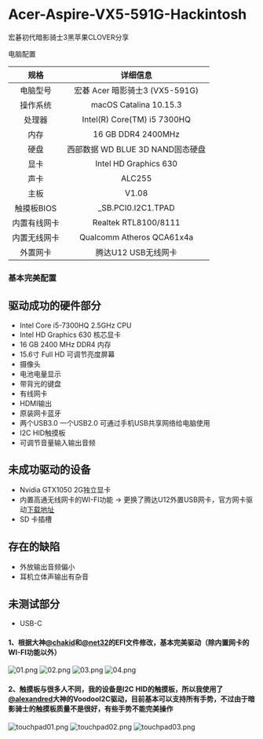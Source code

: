 # Acer-Aspire-VX5-591G-Hackintosh
宏碁初代暗影骑士3黑苹果CLOVER分享

电脑配置

|   规格   |               详细信息                |
| :------: | :-----------------------------------: |
| 电脑型号 |     宏碁 Acer 暗影骑士3 (VX5-591G)      |
| 操作系统 |         macOS Catalina 10.15.3        |
|  处理器  |      Intel(R) Core(TM) i5 7300HQ      |
|   内存   |          16 GB DDR4 2400MHz           |
|   硬盘   |    西部数据 WD BLUE 3D NAND固态硬盘      |
|   显卡   |         Intel HD Graphics 630         |
|   声卡   |                ALC255                 |
|   主板   |                 V1.08                 |
|  触摸板BIOS |         _SB.PCI0.I2C1.TPAD         |
| 内置有线网卡 |        Realtek RTL8100/8111         |
| 内置无线网卡 |      Qualcomm Atheros QCA61x4a       |
|  外置网卡  |           腾达U12 USB无线网卡           |

### 基本完美配置
## 驱动成功的硬件部分
* Intel Core i5-7300HQ 2.5GHz CPU
* Intel HD Graphics 630 核芯显卡
* 16 GB 2400 MHz DDR4 内存
* 15.6寸 Full HD 可调节亮度屏幕
* 摄像头
* 电池电量显示
* 带背光的键盘
* 有线网卡
* HDMI输出
* 原装网卡蓝牙
* 两个USB3.0 一个USB2.0 可通过手机USB共享网络给电脑使用
* I2C HID触摸板
* 可调节音量输入输出音频

## 未成功驱动的设备
* Nvidia GTX1050 2G独立显卡
* 内置高通无线网卡的WI-FI功能 -> 更换了腾达U12外置USB网卡，官方网卡驱动[下载地址](https://www.tenda.com.cn/product/download/U12.html)
* SD 卡插槽

## 存在的缺陷
* 外放输出音频偏小
* 耳机立体声输出有杂音

## 未测试部分
* USB-C

#### 1、根据大神[@chakid](https://github.com/chakid/Acer-VX15-Hackintosh)和[@net32](https://github.com/net32/VX5-591G)的EFI文件修改，基本完美驱动（除内置网卡的WI-FI功能以外）
![01.png](https://github.com/LanbenGG/Acer-Aspire-VX5-591G-Hackintosh/blob/master/Picture/01.png)
![02.png](https://github.com/LanbenGG/Acer-Aspire-VX5-591G-Hackintosh/blob/master/Picture/02.png)
![03.png](https://github.com/LanbenGG/Acer-Aspire-VX5-591G-Hackintosh/blob/master/Picture/03.png)
![04.png](https://github.com/LanbenGG/Acer-Aspire-VX5-591G-Hackintosh/blob/master/Picture/04.png)

#### 2、触摸板与很多人不同，我的设备是I2C HID的触摸板，所以我使用了[@alexandred](https://github.com/alexandred/VoodooI2C)大神的VoodooI2C驱动，目前基本可以支持所有手势，不过由于暗影骑士的触摸板质量不是很好，有些手势不能完美操作
![touchpad01.png](https://github.com/LanbenGG/Acer-Aspire-VX5-591G-Hackintosh/blob/master/Picture/touchpad01.png)
![touchpad02.png](https://github.com/LanbenGG/Acer-Aspire-VX5-591G-Hackintosh/blob/master/Picture/touchpad02.png)
![touchpad03.png](https://github.com/LanbenGG/Acer-Aspire-VX5-591G-Hackintosh/blob/master/Picture/touchpad03.png)
